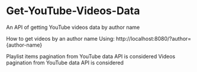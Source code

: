 # Get-YouTube-Videos-Data
An API of getting YouTube videos data by author name

How to get videos by an author name
Using: http://localhost:8080/?author={author-name}

Playlist items pagination from YouTube data API is considered
Videos pagination from YouTube data API is considered
